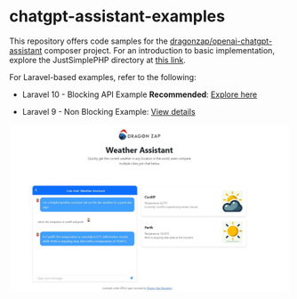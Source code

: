 # chatgpt-assistant-examples
This repository offers code samples for the [dragonzap/openai-chatgpt-assistant](https://github.com/dragonzapeducation/chatgpt-assistant) composer project. For an introduction to basic implementation, explore the JustSimplePHP directory at [this link](https://github.com/dragonzapeducation/chatgpt-assistant-examples/tree/main/JustSimplePhp).

For Laravel-based examples, refer to the following:

- Laravel 10 - Blocking API Example **Recommended**: [Explore here](https://github.com/dragonzapeducation/chatgpt-assistant-examples/tree/main/laravel10-api-app?fbclid=IwAR1bVtYmH_GTtJtP1xOoTHiSwbnpa_HS21eks4xEzJqCyMpAD_RoaeNKrm0)

- Laravel 9 - Non Blocking Example: [View details](https://github.com/dragonzapeducation/chatgpt-assistant-examples/tree/main/laravel9-app)

<div align="center">
  <img src="https://github.com/dragonzapeducation/chatgpt-assistant-examples/raw/main/laravel10-api-app/screenshot.jpg" alt="Screenshot of Laravel application" />
</div>
